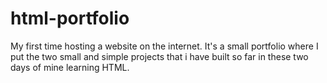 # html-portfolio
My first time hosting a website on the internet. It's a small portfolio where I put the two small and simple projects that i have built so far in these two days of mine learning HTML.
